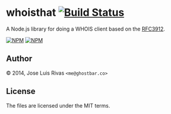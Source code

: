 whoisthat [![Build Status](https://secure.travis-ci.org/ghostbar/whoisthat.png)](http://travis-ci.org/ghostbar/whoisthat)
===============

A Node.js library for doing a WHOIS client based on the [RFC3912](http://tools.ietf.org/html/rfc3912).

[![NPM](https://nodei.co/npm/whoisthat.png?stars&downloads)](https://nodei.co/npm/whoisthat/) [![NPM](https://nodei.co/npm-dl/whoisthat.png)](https://nodei.co/npm/whoisthat/)

Author
------
© 2014, Jose Luis Rivas `<me@ghostbar.co>`

License
-------
The files are licensed under the MIT terms.
